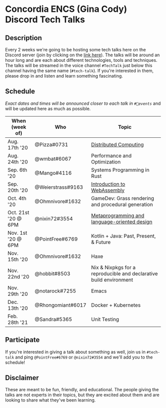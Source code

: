 # Concordia ENCS (Gina Cody) Discord Tech Talks

## Description
Every 2 weeks we're going to be hosting some tech talks here on the Discord server (join by clicking on the [link here](https://discord.com/invite/concoengrcs)). The talks will be around an hour long and are each about different technologies, tools and techniques. The talks will be streamed in the voice channel `#TechTalk` just below this channel having the same name (`#tech-talk`). If you're interested in them, please drop in and listen and learn something fascinating.

## Schedule
*Exact dates and times will be announced closer to each talk in `#📆events`* and will be updated here as much as possible.

| When (week of)      | Who               | Topic                                                                          |
|---------------------|-------------------|--------------------------------------------------------------------------------|
| Aug. 17th '20       | @Pizza#0731       | [Distributed Computing](distributed-systems/README.md)                         |
| Aug. 24th '20       | @wmbat#6067       | Performance and Optimization                                                   |
| Sep. 6th '20        | @Mango#4116       | Systems Programming in Rust                                                    |
| Sep. 20th '20       | @Weierstrass#9163 | [Introduction to WebAssembly](intro-to-wasm/)                         |
| Oct. 4th '20        | @Ohmnivore#1632   | GameDev: Grass rendering and procedural generation                             |
| Oct. 21st '20 @ 6PM | @nixin72#3554     | [Metaprogramming and language-oriented design](metaprogramming/README.md)      |
| Nov. 1st '20 @ 6PM  | @PointFree#6769   | Kotlin + Java: Past, Present, & Future                                         |
| Nov. 15th '20       | @Ohmnivore#1632   | Haxe                                                                           |
| Nov. 22nd '20       | @hobbit#8503      | Nix & Nixpkgs for a reproducible and declarative build environment             |
| Nov. 29th '20       | @notarock#7255    | Emacs                                                                          |
| Dec. 13th '20       | @Rhongomiant#6017 | Docker + Kubernetes                                                            |
| Feb. 28th '21       | @Sandra#5365      | Unit Testing                                                                   |

## Participate
If you're interested in giving a talk about something as well, join us in `#tech-talk` and ping `@PointFree#6769` or `@nixin72#3554` and we'll add you to the schedule! 

## Disclaimer
These are meant to be fun, friendly, and educational. The people giving the talks are not experts in their topics, but they are excited about them and are looking to share what they've been learning.
